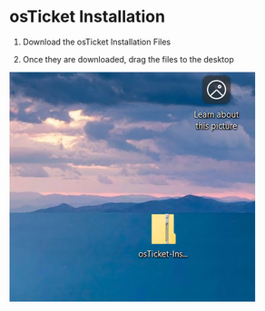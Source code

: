 # osTicket Installation

1. Download the osTicket Installation Files

2. Once they are downloaded, drag the files to the desktop 

![image_alt](https://github.com/kamjamaya/osTicket-installation/blob/437a1d68c482f357fb48168e6e13930a60b4f1fe/osTicketInstall%201.png)


